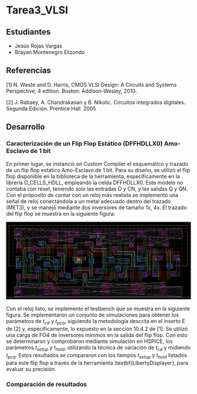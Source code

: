 # Tarea3_VLSI

## Estudiantes
- Jesús Rojas Vargas
- Brayan Montenegro Elizondo

## Referencias
[1] N. Weste and D. Harris, CMOS VLSI Design: A Circuits and Systems Perspective, 4 edition. Boston: Addison-Wesley, 2010.

[2] J. Rabaey, A. Chandrakasan y B. Nikolic. Circuitos integrados digitales. Segunda Edición. Prentice Hall. 2005

## Desarrollo

### Caracterización de un Flip Flop Estático (DFFHDLLX0) Amo-Esclavo de 1 bit

En primer lugar, se instanció en Custom Compiler el esquemático y trazado de un flip flop estático Amo-Esclavo de 1 bit. Para su diseño, se utilizó el flip flop disponible en la biblioteca de la herramienta, específicamente en la librería D_CELLS_HDLL, empleando la celda DFFHDLLX0. Este modelo no contaba con reset, teniendo solo las entradas D y CN, y las salidas Q y QN.
Con el próposito de contar con un reloj más realista se implementó una señal de reloj conectándola a un metal adecuado dentro del trazado (MET3), y se manejó mediante dos inversores de tamaño 1x, 4x. El trazado del flip flop se muestra en la siguiente figura:

![lff](Imagenes/layout_ff.png)

Con el reloj listo, se implemento el testbench que se muestra en la siguiente figura. Se implementaron un conjunto de simulaciones para obtener los parámetros de $t_{cd}$ y $t_{pcq}$, siguiendo la metodología descrita en el inserto E de [2] y, específicamente, lo expuesto en la sección 10.4.2 de [1]. Se utilizó una carga de FO4 de inversores mínimos en la salida del flip flop. Con esto se determinaron y comprobaron mediante simulación en HSPICE, los parámetros $t_{setup}$ y $t_{hold}$, utilizando la técnica de variación de $t_{cd}$ y midiendo $t_{pcq}$. Estos resultados se compararon con los tiempos $t_{setup}$ y $t_{hold}$ listados para este flip flop a través de la herramienta \textbf{LibertyDisplayer}, para evaluar su precisión. 

### Comparación de resultados


